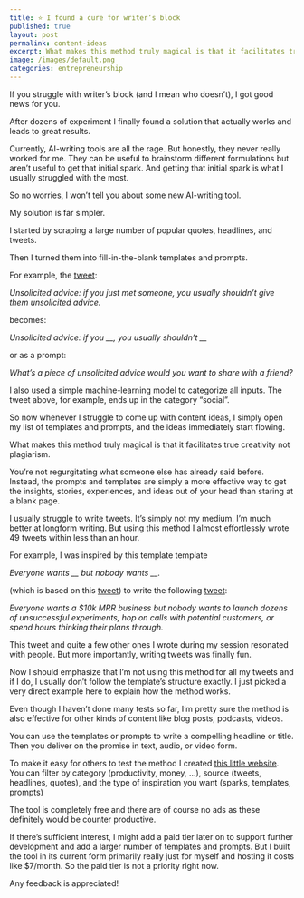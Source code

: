```yaml
---
title: ⭐️ I found a cure for writer’s block
published: true
layout: post
permalink: content-ideas
excerpt: What makes this method truly magical is that it facilitates true creativity not plagiarism.
image: /images/default.png
categories: entrepreneurship
---
```


If you struggle with writer’s block (and I mean who doesn’t), I got good news for you. 

After dozens of experiment I finally found a solution that actually works and leads to great results. 

Currently, AI-writing tools are all the rage. But honestly, they never really worked for me. They can be useful to brainstorm different formulations but aren’t useful to get that initial spark. And getting that initial spark is what I usually struggled with the most.

So no worries, I won’t tell you about some new AI-writing tool.

My solution is far simpler. 

I started by scraping a large number of popular quotes, headlines, and tweets. 

Then I turned them into fill-in-the-blank templates and prompts.

For example, the [tweet](https://twitter.com/Suhail/status/1440523201264513026):

*Unsolicited advice: if you just met someone, you usually shouldn’t give them unsolicited advice.*

becomes:

*Unsolicited advice: if you __, you usually shouldn’t __*

or as a prompt:

*What’s a piece of unsolicited advice would you want to share with a friend?*

I also used a simple machine-learning model to categorize all inputs. The tweet above, for example, ends up in the category “social”.

So now whenever I struggle to come up with content ideas, I simply open my list of templates and prompts, and the ideas immediately start flowing. 

What makes this method truly magical is that it facilitates true creativity not plagiarism.

You’re not regurgitating what someone else has already said before. Instead, the prompts and templates are simply a more effective way to get the insights, stories, experiences, and ideas out of your head than staring at a blank page.

I usually struggle to write tweets. It’s simply not my medium. I’m much better at longform writing. But using this method I almost effortlessly wrote 49 tweets within less than an hour. 

For example, I was inspired by this template template 

*Everyone wants __ but nobody wants __.*

(which is based on this [tweet](https://twitter.com/thedankoe/status/1515302749310750721)) to write the following [tweet](https://twitter.com/jakobgreenfeld/status/1533795853403451393):

*Everyone wants a $10k MRR business but nobody wants to launch dozens of unsuccessful experiments, hop on calls with potential customers, or spend hours thinking their plans through.*

This tweet and quite a few other ones I wrote during my session resonated with people. But more importantly, writing tweets was finally fun. 

Now I should emphasize that I’m not using this method for all my tweets and if I do, I usually don’t follow the template’s structure exactly. I just picked a very direct example here to explain how the method works. 

Even though I haven’t done many tests so far, I’m pretty sure the method is also effective for other kinds of content like blog posts, podcasts, videos.

You can use the templates or prompts to write a compelling headline or title. Then you deliver on the promise in text, audio, or video form. 

To make it easy for others to test the method I created [this little website](https://getcontentideas.com/). You can filter by category (productivity, money, ...), source (tweets, headlines, quotes), and the type of inspiration you want (sparks, templates, prompts)

The tool is completely free and there are of course no ads as these definitely would be counter productive. 

If there’s sufficient interest, I might add a paid tier later on to support further development and add a larger number of templates and prompts. But I built the tool in its current form primarily really just for myself and hosting it costs like $7/month. So the paid tier is not a priority right now. 

Any feedback is appreciated!